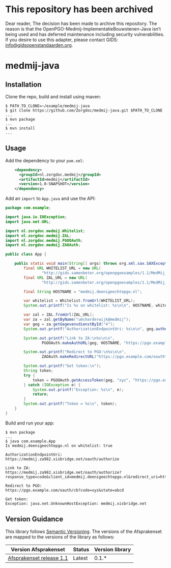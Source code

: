 # This repository has been archived
Dear reader, The decision has been made to archive this repository. The reason is that the OpenPGO-Medmij-ImplementatieBouwstenen-Java isn’t being used and has deferred maintenance including security vulnerabilities. If you desire to use this adapter, please contact GIDS: info@gidsopenstandaarden.org.

# medmij-java

## Installation

Clone the repo, build and install using maven:

```shell
$ PATH_TO_CLONE=~/example/medmij-java
$ git clone https://github.com/Zorgdoc/medmij-java.git $PATH_TO_CLONE
...
$ mvn package
...
$ mvn install
...
```

## Usage

Add the dependency to your `pom.xml`:

```xml
    <dependency>
      <groupId>nl.zorgdoc.medmij</groupId>
      <artifactId>medmij</artifactId>
      <version>1.0-SNAPSHOT</version>
    </dependency>
```

Add an `import` to `App.java` and use the API:

```java
package com.example;

import java.io.IOException;
import java.net.URL;

import nl.zorgdoc.medmij.Whitelist;
import nl.zorgdoc.medmij.ZAL;
import nl.zorgdoc.medmij.PGOOAuth;
import nl.zorgdoc.medmij.ZAOAuth;

public class App {

    public static void main(String[] args) throws org.xml.sax.SAXException, IOException {
        final URL WHITELIST_URL = new URL(
                "http://gids.samenbeter.org/openpgoexamples/1.1/MedMij_Whitelist_example.xml");
        final URL ZAL_URL = new URL(
                "http://gids.samenbeter.org/openpgoexamples/1.1/MedMij_Zorgaanbiederslijst_example.xml");

        final String HOSTNAME = "medmij.deenigeechtepgo.nl";

        var whitelist = Whitelist.fromUrl(WHITELIST_URL);
        System.out.printf("Is %s on whitelist: %s\n\n", HOSTNAME, whitelist.contains(HOSTNAME));

        var zal = ZAL.fromUrl(ZAL_URL);
        var za = zal.getByName("umcharderwijk@medmij");
        var geg = za.getGegevensdienstById("4");
        System.out.printf("AuthorizationEndpointUri: %s\n\n", geg.authorizationEndpointuri);

        System.out.printf("Link to ZA:\n%s\n\n",
                PGOOAuth.makeAuthURL(geg, HOSTNAME, "https://pgo.example.com/oauth", "abcd"));

        System.out.printf("Redirect to PGO:\n%s\n\n",
                ZAOAuth.makeRedirectURL("https://pgo.example.com/oauth", "xyz", "abcd"));

        System.out.printf("Get token:\n");
        String token;
        try {
            token = PGOOAuth.getAccessToken(geg, "xyz", "https://pgo.example.com/oauth");
        } catch (IOException e) {
            System.out.printf("Exception: %s\n", e);
            return;
        }
        System.out.printf("Token = %s\n", token);
    }
}

```

Build and run your app:

```shell
$ mvn package
...
$ java com.example.App
Is medmij.deenigeechtepgo.nl on whitelist: true

AuthorizationEndpointUri: https://medmij.za982.xisbridge.net/oauth/authorize

Link to ZA:
https://medmij.za982.xisbridge.net/oauth/authorize?response_type=code&client_id=medmij.deenigeechtepgo.nl&redirect_uri=https%3A%2F%2Fpgo.example.com%2Foauth&scope=umcharderwijk%7E4&state=abcd

Redirect to PGO:
https://pgo.example.com/oauth/cb?code=xyz&state=abcd

Get token:
Exception: java.net.UnknownHostException: medmij.xisbridge.net
```


## Version Guidance

This library follows [Semantic Versioning](https://semver.org/).
The versions of the Afsprakenset are mapped to the versions of the library as follows:

| Version Afsprakenset       | Status     | Version library |
|----------------------------|------------|-----------------|
| [Afsprakenset release 1.1] | Latest     | 0.1.*           |

[Afsprakenset release 1.1]: https://afsprakenstelsel.medmij.nl/display/PUBLIC/Afsprakenset+release+1.1

